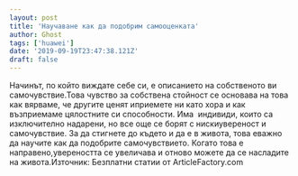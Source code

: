 ```yaml
---
layout: post
title: 'Научаване как да подобрим самооценката'
author: Ghost
tags: ['huawei']
date: '2019-09-19T23:47:38.121Z'
draft: false
---
```


Начинът, по който виждате себе си, е описанието на собственото ви самочувствие.Това чувство за собствена стойност се основава на това как вярваме, че другите ценят иприемете ни като хора и как възприемаме цялостните си способности. Има  индивиди, които са изключително надарени, но все още се борят с нискиувереност и самочувствие. За да стигнете до където и да е в живота, това еважно да научите как да подобрите самочувствието. Когато това е направено,увереността се увеличава и отново можете да се насладите на живота.Източник: Безплатни статии от ArticleFactory.com

